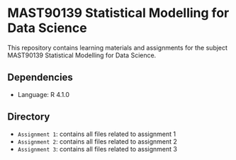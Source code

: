 # MAST90139 Statistical Modelling for Data Science

This repository contains learning materials and assignments for the subject MAST90139 Statistical Modelling for Data Science.

## Dependencies
- Language: R 4.1.0

## Directory
- `Assignment 1`: contains all files related to assignment 1
- `Assignment 2`: contains all files related to assignment 2
- `Assignment 3`: contains all files related to assignment 3
